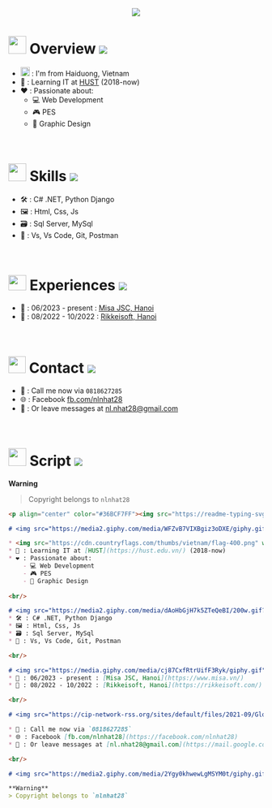 <p align="center" color="#36BCF7FF"><img src="https://readme-typing-svg.herokuapp.com?lines=Hi+everyone;I'm+Nguyen+Long+Nhat;I'm+a+MISA+Fresher+Web;I'm+a+Web 05's Member"></p>

# <img src="https://media2.giphy.com/media/WFZvB7VIXBgiz3oDXE/giphy.gif" width="35px" height="35px"> Overview <img src="https://user-images.githubusercontent.com/73097560/115834477-dbab4500-a447-11eb-908a-139a6edaec5c.gif">

* <img src="https://cdn.countryflags.com/thumbs/vietnam/flag-400.png" width="18px"> : I'm from Haiduong, Vietnam
* 🎒 : Learning IT at [HUST](https://hust.edu.vn/) (2018-now)
* ❤️ : Passionate about:
    - 💻 Web Development
    - 🎮 PES
    - 🎨 Graphic Design
    
<br/>

# <img src="https://media2.giphy.com/media/dAoHbGjH7k5ZTeQeBI/200w.gif?cid=6c09b952hvbsqokzntqfjd5f0gqpxblslsm3ahi6je9l0qqb&ep=v1_gifs_search&rid=200w.gif&ct=s" width="35px" height="35px"> Skills <img src="https://user-images.githubusercontent.com/73097560/115834477-dbab4500-a447-11eb-908a-139a6edaec5c.gif">
* 🛠️ : C# .NET, Python Django 
* 🖼️ : Html, Css, Js
* 🗃️ : Sql Server, MySql
* 🔧 : Vs, Vs Code, Git, Postman

<br/>

# <img src="https://media.giphy.com/media/cj87CxfRtrUifF3Ryk/giphy.gif" width="35px" height="30px"> Experiences <img src="https://user-images.githubusercontent.com/73097560/115834477-dbab4500-a447-11eb-908a-139a6edaec5c.gif">
* 🏨 : 06/2023 - present : [Misa JSC, Hanoi](https://www.misa.vn/)
* 🏬 : 08/2022 - 10/2022 : [Rikkeisoft, Hanoi](https://rikkeisoft.com/)

<br/>

# <img src="https://cip-network-rss.org/sites/default/files/2021-09/Globe_CIP_0.gif" width="34px" height="33px"> Contact <img src="https://user-images.githubusercontent.com/73097560/115834477-dbab4500-a447-11eb-908a-139a6edaec5c.gif">

* 📱 : Call me now via `0818627285`
* 🌐 : Facebook [fb.com/nlnhat28](https://facebook.com/nlnhat28)
* 📧 : Or leave messages at [nl.nhat28@gmail.com](https://mail.google.com/mail/u/1/#inbox?compose=CllgCKCBjtvwGvqLZhmbXgnhfWnmmksJpgLSrfVZNsJrgtQKJTbJbbJmnjjHhbKHHMRRjnWLNnq)

<br/>

# <img src="https://media2.giphy.com/media/2Ygy0khwewLgMSYM0t/giphy.gif?cid=6c09b9525r6vbczrrnrodfo7jq9agijtcg8e808uj10j8lr5&ep=v1_stickers_related&rid=giphy.gif&ct=s" width="35px" height="35px"> Script <img src="https://user-images.githubusercontent.com/73097560/115834477-dbab4500-a447-11eb-908a-139a6edaec5c.gif">

**Warning**
> Copyright belongs to `nlnhat28`
```md
<p align="center" color="#36BCF7FF"><img src="https://readme-typing-svg.herokuapp.com?lines=Hi+everyone;I'm+Nguyen+Long+Nhat;I'm+a+MISA+Fresher+Web;I'm+a+Web 05's Member"></p>

# <img src="https://media2.giphy.com/media/WFZvB7VIXBgiz3oDXE/giphy.gif" width="35px" height="35px"> Overview <img src="https://user-images.githubusercontent.com/73097560/115834477-dbab4500-a447-11eb-908a-139a6edaec5c.gif">

* <img src="https://cdn.countryflags.com/thumbs/vietnam/flag-400.png" width="18px"> : I'm from Haiduong, Vietnam
* 🎒 : Learning IT at [HUST](https://hust.edu.vn/) (2018-now)
* ❤️ : Passionate about:
    - 💻 Web Development
    - 🎮 PES
    - 🎨 Graphic Design
    
<br/>

# <img src="https://media2.giphy.com/media/dAoHbGjH7k5ZTeQeBI/200w.gif?cid=6c09b952hvbsqokzntqfjd5f0gqpxblslsm3ahi6je9l0qqb&ep=v1_gifs_search&rid=200w.gif&ct=s" width="35px" height="35px"> Skills <img src="https://user-images.githubusercontent.com/73097560/115834477-dbab4500-a447-11eb-908a-139a6edaec5c.gif">
* 🛠️ : C# .NET, Python Django 
* 🖼️ : Html, Css, Js
* 🗃️ : Sql Server, MySql
* 🔧 : Vs, Vs Code, Git, Postman

<br/>

# <img src="https://media.giphy.com/media/cj87CxfRtrUifF3Ryk/giphy.gif" width="35px" height="30px"> Experiences <img src="https://user-images.githubusercontent.com/73097560/115834477-dbab4500-a447-11eb-908a-139a6edaec5c.gif">
* 🏨 : 06/2023 - present : [Misa JSC, Hanoi](https://www.misa.vn/)
* 🏬 : 08/2022 - 10/2022 : [Rikkeisoft, Hanoi](https://rikkeisoft.com/)

<br/>

# <img src="https://cip-network-rss.org/sites/default/files/2021-09/Globe_CIP_0.gif" width="34px" height="33px"> Contact <img src="https://user-images.githubusercontent.com/73097560/115834477-dbab4500-a447-11eb-908a-139a6edaec5c.gif">

* 📱 : Call me now via `0818627285`
* 🌐 : Facebook [fb.com/nlnhat28](https://facebook.com/nlnhat28)
* 📧 : Or leave messages at [nl.nhat28@gmail.com](https://mail.google.com/mail/u/1/#inbox?compose=CllgCKCBjtvwGvqLZhmbXgnhfWnmmksJpgLSrfVZNsJrgtQKJTbJbbJmnjjHhbKHHMRRjnWLNnq)

<br/>

# <img src="https://media2.giphy.com/media/2Ygy0khwewLgMSYM0t/giphy.gif?cid=6c09b9525r6vbczrrnrodfo7jq9agijtcg8e808uj10j8lr5&ep=v1_stickers_related&rid=giphy.gif&ct=s" width="35px" height="35px"> Script <img src="https://user-images.githubusercontent.com/73097560/115834477-dbab4500-a447-11eb-908a-139a6edaec5c.gif">

**Warning**
> Copyright belongs to `nlnhat28`
```
